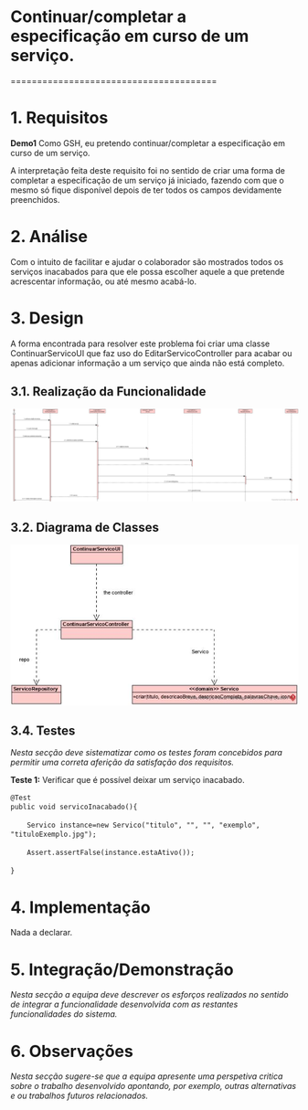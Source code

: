 # Continuar/completar a especificação em curso de um serviço.
=======================================


# 1. Requisitos

**Demo1** 
Como GSH, eu pretendo continuar/completar a especificação em curso de um serviço.

A interpretação feita deste requisito foi no sentido de criar uma forma de completar a especificação de um serviço já iniciado, fazendo com que o mesmo só fique disponível depois de ter todos os campos devidamente preenchidos.

# 2. Análise

Com o intuito de facilitar e ajudar o colaborador são mostrados todos os serviços inacabados para que ele possa escolher aquele a que pretende acrescentar informação, ou até mesmo acabá-lo.

# 3. Design

A forma encontrada para resolver este problema foi criar uma classe ContinuarServicoUI que faz uso do EditarServicoController para acabar ou apenas adicionar informação a um serviço que ainda não está completo.

## 3.1. Realização da Funcionalidade

![ContinuarServico](ContinuarServicoSD.jpg)

## 3.2. Diagrama de Classes

![ContinuarServico](ContinuarServicoCD.jpg)

## 3.4. Testes 
*Nesta secção deve sistematizar como os testes foram concebidos para permitir uma correta aferição da satisfação dos requisitos.*

**Teste 1:** Verificar que é possível deixar um serviço inacabado.

	@Test
    public void servicoInacabado(){

        Servico instance=new Servico("titulo", "", "", "exemplo", "tituloExemplo.jpg");

        Assert.assertFalse(instance.estaAtivo());

    }

# 4. Implementação

Nada a declarar.

# 5. Integração/Demonstração

*Nesta secção a equipa deve descrever os esforços realizados no sentido de integrar a funcionalidade desenvolvida com as restantes funcionalidades do sistema.*

# 6. Observações

*Nesta secção sugere-se que a equipa apresente uma perspetiva critica sobre o trabalho desenvolvido apontando, por exemplo, outras alternativas e ou trabalhos futuros relacionados.*



